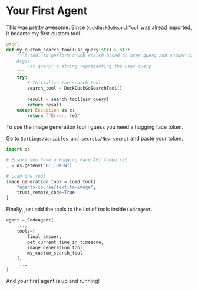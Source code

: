 # Your First Agent

This was pretty awesome. Since `DuckDuckGoSearchTool` was alread imported, it became my first custom tool.

```python
@tool
def my_custom_search_tool(usr_query:str)-> str:
    """A tool to perform a web search based on user query and answer based on result
    Args:
        usr_query: a string representing the user query
    """
    try:
        # Initialize the search tool
        search_tool = DuckDuckGoSearchTool()
        
        result = search_tool(usr_query)
        return result
    except Exception as e:
        return f"Error: {e}"
``` 

To use the image generation tool I guess you need a hugging face token.

Go to `Settings/Variables and secrets/New secret` and paste your token.

```python
import os

# Ensure you have a Hugging Face API token set
_ = os.getenv("HF_TOKEN") 

# Load the tool
image_generation_tool = load_tool(
    "agents-course/text-to-image", 
    trust_remote_code=True
)
``` 

Finally, just add the tools to the list of tools inside `CodeAgent`.

```python
agent = CodeAgent(
    ...,
    tools=[
        final_answer, 
        get_current_time_in_timezone, 
        image_generation_tool, 
        my_custom_search_tool
    ],
    ...,
)
``` 

And your first agent is up and running!